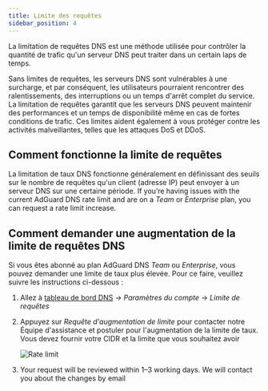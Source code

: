 ```yaml
---
title: Limite des requêtes
sidebar_position: 4
---
```


La limitation de requêtes DNS est une méthode utilisée pour contrôler la quantité de trafic qu'un serveur DNS peut traiter dans un certain laps de temps.

Sans limites de requêtes, les serveurs DNS sont vulnérables à une surcharge, et par conséquent, les utilisateurs pourraient rencontrer des ralentissements, des interruptions ou un temps d'arrêt complet du service. La limitation de requêtes garantit que les serveurs DNS peuvent maintenir des performances et un temps de disponibilité même en cas de fortes conditions de trafic. Ces limites aident également à vous protéger contre les activités malveillantes, telles que les attaques DoS et DDoS.

## Comment fonctionne la limite de requêtes

La limitation de taux DNS fonctionne généralement en définissant des seuils sur le nombre de requêtes qu'un client (adresse IP) peut envoyer à un serveur DNS sur une certaine période. If you’re having issues with the current AdGuard DNS rate limit and are on a _Team_ or _Enterprise_ plan, you can request a rate limit increase.

## Comment demander une augmentation de la limite de requêtes DNS

Si vous êtes abonné au plan AdGuard DNS _Team_ ou _Enterprise_, vous pouvez demander une limite de taux plus élevée. Pour ce faire, veuillez suivre les instructions ci-dessous :

1. Allez à [tableau de bord DNS](https://adguard-dns.io/dashboard/) → _Paramètres du compte_ → _Limite de requêtes_

2. Appuyez sur _Requête d'augmentation de limite_ pour contacter notre Équipe d'assistance et postuler pour l'augmentation de la limite de taux. Vous devez fournir votre CIDR et la limite que vous souhaitez avoir

   ![Rate limit](https://cdn.adtidy.org/content/kb/dns/private/rate_limit.png)

3. Your request will be reviewed within 1–3 working days. We will contact you about the changes by email
